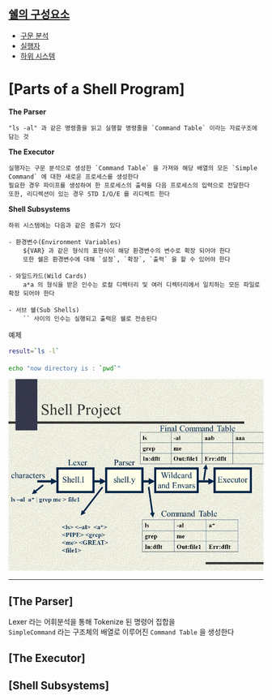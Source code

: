 ## [쉘의 구성요소](#parts-of-a-shell-program)
- [구문 분석](#the-parser)
- [실행자](#the-Executor)
- [하위 시스템](#shell-subsystems)

# [Parts of a Shell Program]   

**The Parser**  

	"ls -al" 과 같은 명령줄을 읽고 실행할 명령줄을 `Command Table` 이라는 자료구조에 담는 것   

**The Executor**   

	실행자는 구문 분석으로 생성한 `Command Table` 을 가져와 해당 배열의 모든 `Simple Command` 에 대한 새로운 프로세스를 생성한다   
	필요한 경우 파이프를 생성하여 한 프로세스의 출력을 다음 프로세스의 입력으로 전달한다   
	또한, 리디렉션이 있는 경우 STD I/O/E 를 리디렉트 한다   

**Shell Subsystems**   

	하위 시스템에는 다음과 같은 종류가 있다   

	- 환경변수(Environment Variables)
		${VAR} 과 같은 형식의 표현식이 해당 환경변수의 변수로 확장 되어야 한다   
		또한 쉘은 환경변수에 대해 `설정`, `확장`, `출력` 을 할 수 있어야 한다   

	- 와일드카드(Wild Cards)
		a*a 의 형식을 받은 인수는 로컬 디렉터리 및 여러 디렉터리에서 일치하는 모든 파일로 확장 되어야 한다   

	- 서브 쉘(Sub Shells)
		`` 사이의 인수는 실행되고 출력은 쉘로 전송된다   

예제
```bash
result=`ls -l`

echo "now directory is : `pwd`"
```

![parser](files/parser.png)

---

## [The Parser]   

Lexer 라는 어휘분석을 통해 Tokenize 된 명령어 집합을   
`SimpleCommand` 라는 구조체의 배열로 이루어진 `Command Table` 을 생성한다   

## [The Executor]   


## [Shell Subsystems]   